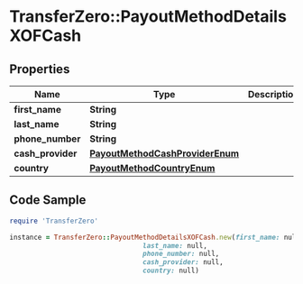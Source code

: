 # TransferZero::PayoutMethodDetailsXOFCash

## Properties

Name | Type | Description | Notes
------------ | ------------- | ------------- | -------------
**first_name** | **String** |  | 
**last_name** | **String** |  | 
**phone_number** | **String** |  | 
**cash_provider** | [**PayoutMethodCashProviderEnum**](PayoutMethodCashProviderEnum.md) |  | 
**country** | [**PayoutMethodCountryEnum**](PayoutMethodCountryEnum.md) |  | [optional] 

## Code Sample

```ruby
require 'TransferZero'

instance = TransferZero::PayoutMethodDetailsXOFCash.new(first_name: null,
                                 last_name: null,
                                 phone_number: null,
                                 cash_provider: null,
                                 country: null)
```


